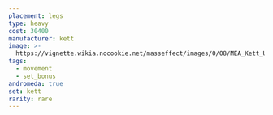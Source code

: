 ```yaml
---
placement: legs
type: heavy
cost: 30400
manufacturer: kett
image: >-
  https://vignette.wikia.nocookie.net/masseffect/images/0/08/MEA_Kett_Unity_Legs.png/revision/latest/scale-to-width-down/350?cb=20180510050500
tags:
  - movement
  - set_bonus
andromeda: true
set: kett
rarity: rare
---
```

